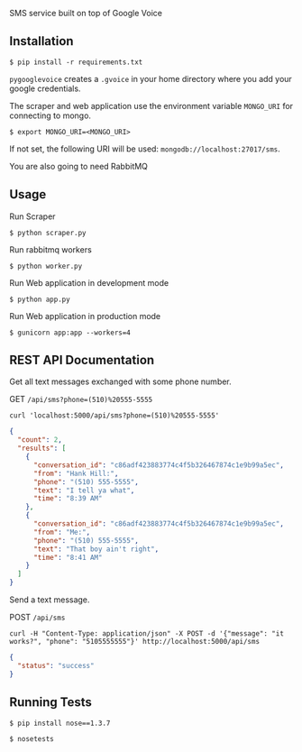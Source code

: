 SMS service built on top of Google Voice


## Installation

```
$ pip install -r requirements.txt
```

`pygooglevoice` creates a `.gvoice` in your home directory where you add your google credentials.

The scraper and web application use the environment variable `MONGO_URI` for connecting to mongo.

```
$ export MONGO_URI=<MONGO_URI>
```

If not set, the following URI will be used: `mongodb://localhost:27017/sms`.

You are also going to need RabbitMQ

## Usage

Run Scraper

```
$ python scraper.py
```

Run rabbitmq workers

```
$ python worker.py
```

Run Web application in development mode

```
$ python app.py
```

Run Web application in production mode


```
$ gunicorn app:app --workers=4
```

## REST API Documentation

Get all text messages exchanged with some phone number.

GET `/api/sms?phone=(510)%20555-5555`

```
curl 'localhost:5000/api/sms?phone=(510)%20555-5555'
```

```json
{
  "count": 2,
  "results": [
    {
      "conversation_id": "c86adf423883774c4f5b326467874c1e9b99a5ec",
      "from": "Hank Hill:",
      "phone": "(510) 555-5555",
      "text": "I tell ya what",
      "time": "8:39 AM"
    },
    {
      "conversation_id": "c86adf423883774c4f5b326467874c1e9b99a5ec",
      "from": "Me:",
      "phone": "(510) 555-5555",
      "text": "That boy ain't right",
      "time": "8:41 AM"
    }
  ]
}
```

Send a text message.

POST `/api/sms`

```
curl -H "Content-Type: application/json" -X POST -d '{"message": "it works?", "phone": "5105555555"}' http://localhost:5000/api/sms
```

```json
{
  "status": "success"
}
```

## Running Tests

```
$ pip install nose==1.3.7
```

```
$ nosetests
```
